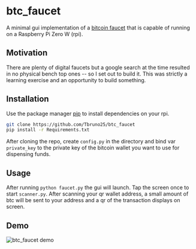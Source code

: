 # btc_faucet

A minimal gui implementation of a [bitcoin faucet](https://en.wikipedia.org/wiki/Bitcoin_faucet) that is capable of running on a Raspberry Pi Zero W (rpi).

## Motivation
There are plenty of digital faucets but a google search at the time resulted in no physical bench top ones -- so I set out to build it. This was strictly a learning exercise and an opportunity to build something. 

## Installation

Use the package manager [pip](https://pip.pypa.io/en/stable/) to install dependencies on your rpi.

```bash
git clone https://github.com/Tbruno25/btc_faucet
pip install -r Requirements.txt
```
After cloning the repo, create ```config.py``` in the directory and bind var ```private_key``` to the private key of the bitcoin wallet you want to use for dispensing funds.

## Usage

After running ```python faucet.py``` the gui will launch. Tap the screen once to start ```scanner.py```. After scanning your qr wallet address, a small amount of btc will be sent to your address and a qr of the transaction displays on screen.

## Demo
![btc_faucet demo](images/demo.gif)
